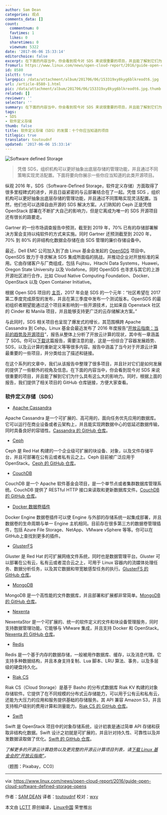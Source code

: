 ```yaml
---
author: Sam Dean
categories: 观点
comments_data: []
count:
  commentnum: 0
  favtimes: 1
  likes: 0
  sharetimes: 0
  viewnum: 5322
date: '2017-06-06 15:33:14'
editorchoice: false
excerpt: 在下面的内容当中，你会看到现今对 SDS 来说很重要的项目，并且能了解到它们为什么具有这么大的影响力。
fromurl: https://www.linux.com/news/open-cloud-report/2016/guide-open-cloud-software-defined-storage-opens
id: 8580
islctt: true
largepic: /data/attachment/album/201706/06/153319xy8kyg6blkreodt6.jpg
url: /article-8580-1.html
pic: /data/attachment/album/201706/06/153319xy8kyg6blkreodt6.jpg.thumb.jpg
related: []
reviewer: ''
selector: ''
summary: 在下面的内容当中，你会看到现今对 SDS 来说很重要的项目，并且能了解到它们为什么具有这么大的影响力。
tags:
- SDS
- 软件定义存储
thumb: false
title: 软件定义存储（SDS）的发展：十个你应当知道的项目
titlepic: true
translator: toutoudnf
updated: '2017-06-06 15:33:14'
---
```


![Software defined Storage](/data/attachment/album/201706/06/153319xy8kyg6blkreodt6.jpg "Software Defined Storage")



> 
> 凭借 SDS，组织机构可以更好抽象出底层存储的管理功能，并且通过不同策略实现灵活配置。下面将要向你展示一些你应当知道的此类开源项目。
> 
> 
> 


纵观 2016 年，SDS（Software-Defined Storage，软件定义存储）方面取得了很多里程碑式的进步，并且日益紧密的与云部署结合在了一起。凭借 SDS ，组织机构可以更好抽象出底层存储的管理功能，并且通过不同策略实现灵活配置。当然，他们也可以选择自由开源的 SDS 解决方案。人们熟知的 Ceph 正是凭借 OpenStack 部署在不断扩大自己的影响力，但是它离成为唯一的 SDS 开源项目还有很长的路要走。


Gartner 的一份市场调查报告中预测，截至到 2019 年，70% 已有的存储部署解决方案会支持以纯软件的方式来实施。同时 Gartner 还预测截至到 2020 年，70% 到 80% 的非结构化数据会存储在由 SDS 管理的廉价存储设备中。


最近，Dell EMC 公司加入到了由 Linux 基金会发起的 [OpenSDS](http://ctt.marketwire.com/?release=11G125514-001&id=10559023&type=0&url=https%3A%2F%2Fwww.opensds.io%2F) 项目中。 OpenSDS 致力于寻求解决 SDS 集成所面临的挑战，并推动企业对开放标准的采用。它由存储客户与厂商组成，包括 Fujitsu，Hitachi Data Systems，Huawei，Oregon State University 以及 Vodafone。同时 OpenSDS 也寻求与其它的上游开源社区进行合作，比如 Cloud Native Computing Foundation、Docker、OpenStack 以及 Open Container Initiative。


根据 Open SDS 项目的 [主页](https://www.opensds.io/)，2017 年会是 SDS 的一个元年：“社区希望在 2017 第二季度完成原型的发布，并且在第三季度中发布一个测试版本。OpenSDS 的最初组织者期望能通过这个项目来影响到一些开源技术，比如来自 Openstack 社区的 Cinder 和 Manila 项目，并且能够支持更广泛的云存储解决方案。”


与此同时，SDS 相关项目也呈现了爆发式的增长，其范围横跨 Apache Cassandra 到 Cehp。Linux 基金会最近发布了 2016 年度报告“[开放云指南：当前的趋势及开源项目](http://ctt.marketwire.com/?release=11G120876-001&id=10172077&type=0&url=http%3A%2F%2Fgo.linuxfoundation.org%2Frd-open-cloud-report-2016-pr)”，报告从整体上分析了开放云计算的现状，其中有一章涵盖了 SDS。你可以[下载](http://go.linuxfoundation.org/l/6342/2016-10-31/3krbjr)这篇报告，需要注意的是，这是一份综合了容器发展趋势、SDS，以及云计算的重新定义等等很多内容。报告中涵盖了当今对于开源云计算最重要的一些项目，并分类给出了描述和链接。


在这个系列的文章中，我们从该报告中整理了很多项目，并且针对它们是如何发展的提供了一些额外的视角及信息。在下面的内容当中，你会看到现今对 SDS 来说很重要的项目，并且能了解到它们为什么具有这么大的影响力。同时，根据上面的报告，我们提供了相关项目的 GitHub 仓库链接，方便大家查看。


### 软件定义存储（SDS）


* [Apache Cassandra](http://cassandra.apache.org/)


Apache Cassandra 是一个可扩展的、高可用的，面向任务优先应用的数据库。它可以运行在商业设备或者云架构上，并且能实现跨数据中心的低延迟数据传输，同时具备良好的容错性。[Cassandra 的 GitHub 仓库](https://github.com/apache/cassandra)。
* [Ceph](http://ceph.com/)


Ceph 是 Red Hat 构建的一个企业级可扩展的块设备、对象，以及文件存储平台，并且可部署在公有云或者私有云之上。Ceph 目前被广泛应用于 OpenStack。[Ceph 的 GitHub 仓库](https://github.com/ceph/ceph)。
* [CouchDB](http://couchdb.apache.org/)


CouchDB 是一个 Apache 软件基金会项目，是一个单节点或者集群数据库管理系统。CouchDB 提供了 RESTful HTTP 接口来读取和更新数据库文件。[CouchDB 的 GitHub 仓库](https://github.com/apache/couchdb)。
* [Docker 数据卷插件](https://docs.docker.com/engine/extend/plugins_volume/)


Docker Engine 数据卷插件可以使 Engine 与外部的存储系统一起集成部署，并且数据卷的生命周期与单一 Engine 主机相同。目前存在很多第三方的数据卷管理插件，包括 Azure File Storage、NetApp、VMware vSphere 等等。你可以在 GitHub上查找到更多的插件。
* [GlusterFS](https://www.gluster.org/)


Gluster 是 Red Hat 的可扩展网络文件系统，同时也是数据管理平台。Gluster 可以部署在公有云，私有云或者混合云之上，可用于 Linux 容器内的流媒体处理任务、数据分析任务，以及其它数据和带宽敏感型任务的执行。[GlusterFS 的 GitHub 仓库](https://github.com/gluster/glusterfs)。
* [MongoDB](https://www.mongodb.com/)


MongoDB 是一个高性能的文件数据库，并且部署和扩展都非常简单。[MongoDB 的 GitHub 仓库](https://github.com/mongodb/mongo)。
* [Nexenta](https://nexenta.com/)


NexentaStor 是一个可扩展的、统一的软件定义的文件和块设备管理服务，同时支持数据管理功能。它能够与 VMware 集成，并且支持 Docker 和 OpenStack。[Nexenta 的 GitHub 仓库](https://github.com/Nexenta)。
* [Redis](http://redis.io/)


Redis 是一个基于内存的数据存储，一般被用作数据库、缓存，以及消息代理。它支持多种数据结构，并且本身支持复制、Lua 脚本、LRU 算法、事务，以及多层级的硬盘持久化。
* [Riak CS](http://docs.basho.com/riak/cs/2.1.1/)


Riak CS（Cloud Storage）是基于 Basho 的分布式数据库 Riak KV 构建的对象存储软件。它提供了在不同规模的分布式云存储能力，可以用于公有云和私有云，还能为大压力的应用和服务提供基础的存储服务。其 API 兼容 Amazon S3，并且支持租户级别的费用计算和测量能力。[Riak CS 的 GitHub 仓库](https://github.com/basho/riak_cs)。
* [Swift](https://wiki.openstack.org/wiki/Swift)


Swift 是 OpenStack 项目中的对象存储系统，设计初衷是通过简单 API 存储和获取非结构化数据。Swift 设计之初就是可扩展的，并且针对持久性、可靠性以及并发数据读取做了优化。[Swift 的 GitHub 仓库](https://github.com/openstack/swift)。


*了解更多的开源云计算趋势以及更完整的开源云计算项目列表，请[下载 Linux 基金会的“开放云指南”](http://bit.ly/2eHQOwy)。*


（题图：Pixabay，CC0）




---


via: <https://www.linux.com/news/open-cloud-report/2016/guide-open-cloud-software-defined-storage-opens>


作者：[SAM DEAN](https://www.linux.com/users/sam-dean) 译者：[toutoudnf](https://github.com/toutoudnf) 校对：[wxy](https://github.com/wxy)


本文由 [LCTT](https://github.com/LCTT/TranslateProject) 原创编译，[Linux中国](https://linux.cn/) 荣誉推出